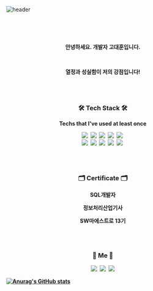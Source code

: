 ![header](https://capsule-render.vercel.app/api?type=soft&color=auto&height=150&section=header&text=Hoony&fontSize=70&animation=twinkling)

<br>
<br>
<br>

<p align="center"> <b>안녕하세요.  개발자 고대훈입니다. </p>
<br>
<p align="center">  열정과 성실함이 저의 강점입니다! <br> 

<br>
<br>
<br>



<h3 align="center">🛠 Tech Stack 🛠</h3>

<p align="center"> Techs that I've used at least once </p>

<p align="center">
  <img src="https://img.shields.io/badge/Python-3766AB?style=flat-square&logo=Python&logoColor=white"/></a>&nbsp 
  <img src="https://img.shields.io/badge/Java-007396?style=flat-square&logo=Java&logoColor=white"/></a>&nbsp 
  <img src="https://img.shields.io/badge/C++-00599C?style=flat-square&logo=C%2B%2B&logoColor=white"/></a>&nbsp 
  <img src="https://img.shields.io/badge/Javascript-ffb13b?style=flat-square&logo=javascript&logoColor=white"/></a>&nbsp 
  <img src="https://img.shields.io/badge/Android Studio-1bd15e?style=flat-square&logo=Android&logoColor=white"/></a>&nbsp 
  <br>
  <img src="https://img.shields.io/badge/SpringBoot-6DB33F?style=flat-square&logo=Spring&logoColor=white"/></a>&nbsp 
  <img src="https://img.shields.io/badge/Django-092E20?style=flat-square&logo=Django&logoColor=white"/></a>&nbsp 
  <img src="https://img.shields.io/badge/MariaDB-99a8a4?style=flat-square&logo=MariaDB&logoColor=white"/></a>&nbsp 
  <img src="https://img.shields.io/badge/MySQL-2E538A?style=flat-square&logo=MySQL&logoColor=white"/></a>&nbsp
  <img src="https://img.shields.io/badge/AWS-white?style=flat-square&logo=Amazon AWS&logoColor=orange"/></a>&nbsp 
</p>
  
<br>
<br>

<h3 align="center">🗂 Certificate 🗂</h3>
<p align="center"> SQL개발자 </p>
<p align="center"> 정보처리산업기사  </p>
<p align="center"> SW마에스트로 13기  </p>

<br>
<br>


<h3 align="center"> 🧸 Me 🧸 </h3>
<p align="center">
  <a href="https://velog.io/@eogns0321"><img src="https://img.shields.io/badge/Tech%20Blog-11B48A?style=flat-square&logo=Vimeo&logoColor=white&link=https://velog.io/@eogns0321"/></a>&nbsp
  <a href="https://friendly-oil-ffd.notion.site/Hoony-s-a0d4b36ba9f6402491c5e023b23d7173"><img src="https://img.shields.io/badge/Portpolio-white?style=flat-square&logo=Notion&logoColor=black&link=https://www.instagram.com/woo0_hooo/"/></a>&nbsp
  <a href="mailto:eogns0321@gmail.com"><img src="https://img.shields.io/badge/Gmail-d14836?style=flat-square&logo=Gmail&logoColor=white&link=eogns0321@gmail.com"/></a>
</p>

[![Anurag's GitHub stats](https://github-readme-stats.vercel.app/api?username=Hoony0321)](https://github.com/anuraghazra/github-readme-stats)
